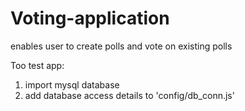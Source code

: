 # Voting-application
enables user to create polls and vote on existing polls

Too test app:
1. import mysql database 
2. add database access details to 'config/db_conn.js' 
